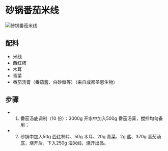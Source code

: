 # 砂锅番茄米线

![砂锅番茄米线](../images/砂锅番茄米线.png)


## 配料

- 米线
- 西红柿
- 木耳
- 青菜
- 番茄汤膏（番茄酱、白砂糖等）（来自成都圣恩生物）

## 步骤

- 1. 番茄汤底调制（10 份）：3000g 开水中加入500g 番茄汤膏，搅拌均匀备用；
- 2. 砂锅中加入50g 西红柿片、50g 木耳、20g 青菜、2g 盐、370g 番茄汤底，烧开后，下入250g 湿米线，烧开出品。
